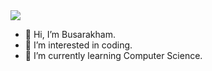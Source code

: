 <img src="https://www.pngall.com/wp-content/uploads/4/Welcome-Banner-PNG.png">

- 👋 Hi, I’m Busarakham.
- 👀 I’m interested in coding.
- 🌱 I’m currently learning Computer Science.

<!---
Toffy266/Toffy266 is a ✨ special ✨ repository because its `README.md` (this file) appears on your GitHub profile.
You can click the Preview link to take a look at your changes.
--->
